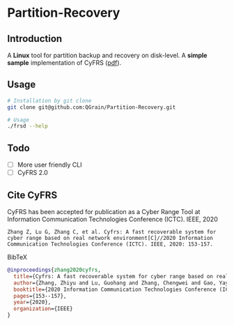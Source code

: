 # Partition-Recovery

## Introduction
A **Linux** tool for partition backup and recovery on disk-level. A **simple sample** implementation of CyFRS ([pdf](https://www.researchgate.net/profile/Chengwei-Zhang-2/publication/342399705_CyFRS_A_Fast_Recoverable_System_for_Cyber_Range_Based_on_Real_Network_Environment/links/61442655f4a9f7651162ec62/CyFRS-A-Fast-Recoverable-System-for-Cyber-Range-Based-on-Real-Network-Environment.pdf)).

## Usage
```bash
# Installation by git clone
git clone git@github.com:QGrain/Partition-Recovery.git

# Usage
./frsd --help
```

## Todo
- [ ] More user friendly CLI
- [ ] CyFRS 2.0

## Cite CyFRS

CyFRS has been accepted for publication as a Cyber Range Tool at Information Communication Technologies Conference (ICTC). IEEE, 2020

```word
Zhang Z, Lu G, Zhang C, et al. Cyfrs: A fast recoverable system for cyber range based on real network environment[C]//2020 Information Communication Technologies Conference (ICTC). IEEE, 2020: 153-157.
```

BibTeX

```bibtex
@inproceedings{zhang2020cyfrs,
  title={Cyfrs: A fast recoverable system for cyber range based on real network environment},
  author={Zhang, Zhiyu and Lu, Guohang and Zhang, Chengwei and Gao, Yayu and Wu, Yajun and Zhong, Guohui},
  booktitle={2020 Information Communication Technologies Conference (ICTC)},
  pages={153--157},
  year={2020},
  organization={IEEE}
}
```